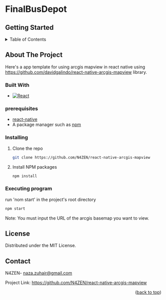 <!-- Improved compatibility of back to top link: See: https://github.com/othneildrew/Best-README-Template/pull/73 -->
<a name="readme-top"></a>

# FinalBusDepot



## Getting Started
<!-- TABLE OF CONTENTS -->
<details>
  <summary>Table of Contents</summary>
  <ol>
    <li>
      <a href="#about-the-project">About The Project</a>
      <ul>
        <li><a href="#built-with">Built With</a></li>
      </ul>
    </li>
    <li>
      <a href="#getting-started">Getting Started</a>
      <ul>
        <li><a href="#prerequisites">Prerequisites</a></li>
        <li><a href="#Installing">Installation</a></li>
        <li><a href="#Executing program">Execution</a></li>
      </ul>
    </li>
    <li><a href="#license">License</a></li>
    <li><a href="#contact">Contact</a></li>
  </ol>
</details>


<!-- ABOUT THE PROJECT -->
## About The Project

Here's a app template for using arcgis mapview in react native using https://github.com/davidgalindo/react-native-arcgis-mapview library.



### Built With
* [![React][ReactNative.js]][React-url]


### prerequisites
* [react-native](https://reactnative.dev/)
* A package manager such as [npm](https://nodejs.org/en/download/)


### Installing

1. Clone the repo
   ```sh
   git clone https://github.com/N4ZEN/react-native-arcgis-mapview
   ```
2. Install NPM packages
   ```sh
   npm install
   ```

### Executing program
run 'nom start' in the project's root directory
   ```sh
   npm start
   ```
Note: You must input the URL of the arcgis basemap you want to view. 

<!-- LICENSE -->
## License

Distributed under the MIT License. 



<!-- CONTACT -->
## Contact

N4ZEN- naza.zuhair@gmail.com

Project Link: https://github.com/N4ZEN/react-native-arcgis-mapview

<p align="right">(<a href="#readme-top">back to top</a>)</p>



<!-- MARKDOWN LINKS & IMAGES -->

[Next-url]: https://nextjs.org/
[ReactNative.js]: https://img.shields.io/badge/ReactNative-20232A?style=for-the-badge&logo=react&logoColor=61DAFB
[ReactNative-url]: https://reactnative.dev/
[React.js]: https://img.shields.io/badge/React-20232A?style=for-the-badge&logo=react&logoColor=61DAFB
[React-url]: https://reactjs.org/
[Vue.js]: https://img.shields.io/badge/Vue.js-35495E?style=for-the-badge&logo=vuedotjs&logoColor=4FC08D
[Vue-url]: https://vuejs.org/
[Angular.io]: https://img.shields.io/badge/Angular-DD0031?style=for-the-badge&logo=angular&logoColor=white
[Angular-url]: https://angular.io/
[Svelte.dev]: https://img.shields.io/badge/Svelte-4A4A55?style=for-the-badge&logo=svelte&logoColor=FF3E00
[Svelte-url]: https://svelte.dev/
[Laravel.com]: https://img.shields.io/badge/Laravel-FF2D20?style=for-the-badge&logo=laravel&logoColor=white
[Laravel-url]: https://laravel.com
[Bootstrap.com]: https://img.shields.io/badge/Bootstrap-563D7C?style=for-the-badge&logo=bootstrap&logoColor=white
[Bootstrap-url]: https://getbootstrap.com
[JQuery.com]: https://img.shields.io/badge/jQuery-0769AD?style=for-the-badge&logo=jquery&logoColor=white
[JQuery-url]: https://jquery.com 




 
